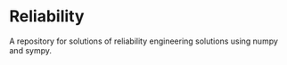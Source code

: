 # Reliability
A repository for solutions of reliability engineering solutions using numpy and sympy. 
